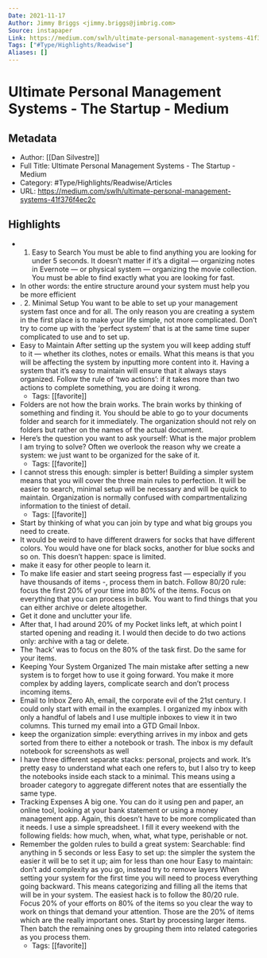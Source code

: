 ```yaml
---
Date: 2021-11-17
Author: Jimmy Briggs <jimmy.briggs@jimbrig.com>
Source: instapaper
Link: https://medium.com/swlh/ultimate-personal-management-systems-41f376f4ec2c
Tags: ["#Type/Highlights/Readwise"]
Aliases: []
---
```

# Ultimate Personal Management Systems - The Startup - Medium

## Metadata
- Author: [[Dan Silvestre]]
- Full Title: Ultimate Personal Management Systems - The Startup - Medium
- Category: #Type/Highlights/Readwise/Articles
- URL: https://medium.com/swlh/ultimate-personal-management-systems-41f376f4ec2c

## Highlights
- 1. Easy to Search
  You must be able to find anything you are looking for under 5 seconds.
  It doesn’t matter if it’s a digital — organizing notes in Evernote — or physical system — organizing the movie collection. You must be able to find exactly what you are looking for fast.
- In other words: the entire structure around your system must help you be more efficient
- .
  2. Minimal Setup
  You want to be able to set up your management system fast once and for all.
  The only reason you are creating a system in the first place is to make your life simple, not more complicated. Don’t try to come up with the ‘perfect system’ that is at the same time super complicated to use and to set up.
- Easy to Maintain
  After setting up the system you will keep adding stuff to it — whether its clothes, notes or emails.
  What this means is that you will be affecting the system by inputting more content into it. Having a system that it’s easy to maintain will ensure that it always stays organized.
  Follow the rule of ‘two actions’: if it takes more than two actions to complete something, you are doing it wrong.
    - Tags: [[favorite]] 
- Folders are not how the brain works. The brain works by thinking of something and finding it. You should be able to go to your documents folder and search for it immediately. The organization should not rely on folders but rather on the names of the actual document.
- Here’s the question you want to ask yourself:
  What is the major problem I am trying to solve?
  Often we overlook the reason why we create a system: we just want to be organized for the sake of it.
    - Tags: [[favorite]] 
- I cannot stress this enough: simpler is better!
  Building a simpler system means that you will cover the three main rules to perfection. It will be easier to search, minimal setup will be necessary and will be quick to maintain.
  Organization is normally confused with compartmentalizing information to the tiniest of detail.
    - Tags: [[favorite]] 
- Start by thinking of what you can join by type and what big groups you need to create.
- It would be weird to have different drawers for socks that have different colors. You would have one for black socks, another for blue socks and so on. This doesn’t happen: space is limited.
- make it easy for other people to learn it.
- To make life easier and start seeing progress fast — especially if you have thousands of items -, process them in batch. Follow 80/20 rule: focus the first 20% of your time into 80% of the items.
  Focus on everything that you can process in bulk. You want to find things that you can either archive or delete altogether.
- Get it done and unclutter your life.
- After that, I had around 20% of my Pocket links left, at which point I started opening and reading it. I would then decide to do two actions only: archive with a tag or delete.
- The ‘hack’ was to focus on the 80% of the task first. Do the same for your items.
- Keeping Your System Organized
  The main mistake after setting a new system is to forget how to use it going forward.
  You make it more complex by adding layers, complicate search and don’t process incoming items.
- Email to Inbox Zero
  Ah, email, the corporate evil of the 21st century. I could only start with email in the examples.
  I organized my inbox with only a handful of labels and I use multiple inboxes to view it in two columns. This turned my email into a GTD Gmail Inbox.
- keep the organization simple: everything arrives in my inbox and gets sorted from there to either a notebook or trash. The inbox is my default notebook for screenshots as well
- I have three different separate stacks: personal, projects and work. It’s pretty easy to understand what each one refers to, but I also try to keep the notebooks inside each stack to a minimal. This means using a broader category to aggregate different notes that are essentially the same type.
- Tracking Expenses
  A big one. You can do it using pen and paper, an online tool, looking at your bank statement or using a money management app.
  Again, this doesn’t have to be more complicated than it needs.
  I use a simple spreadsheet. I fill it every weekend with the following fields: how much, when, what, what type, perishable or not.
- Remember the golden rules to build a great system:
  Searchable: find anything in 5 seconds or less
  Easy to set up: the simpler the system the easier it will be to set it up; aim for less than one hour
  Easy to maintain: don’t add complexity as you go, instead try to remove layers
  When setting your system for the first time you will need to process everything going backward. This means categorizing and filling all the items that will be in your system.
  The easiest hack is to follow the 80/20 rule. Focus 20% of your efforts on 80% of the items so you clear the way to work on things that demand your attention. Those are the 20% of items which are the really important ones.
  Start by processing larger items. Then batch the remaining ones by grouping them into related categories as you process them.
    - Tags: [[favorite]] 
